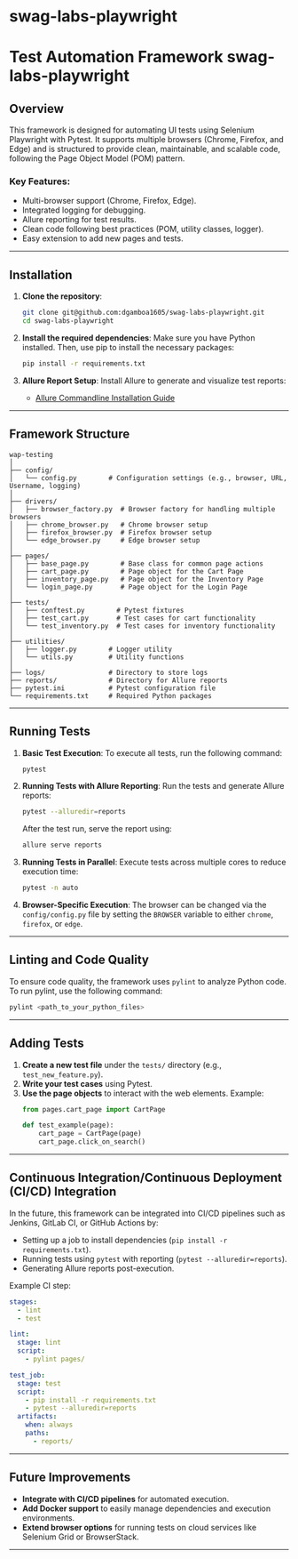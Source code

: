 # swag-labs-playwright

# Test Automation Framework swag-labs-playwright

## Overview
This framework is designed for automating UI tests using Selenium Playwright with Pytest. It supports multiple browsers (Chrome, Firefox, and Edge) and is structured to provide clean, maintainable, and scalable code, following the Page Object Model (POM) pattern.

### Key Features:
- Multi-browser support (Chrome, Firefox, Edge).
- Integrated logging for debugging.
- Allure reporting for test results.
- Clean code following best practices (POM, utility classes, logger).
- Easy extension to add new pages and tests.
---

## Installation

1. **Clone the repository**:
   ```bash
   git clone git@github.com:dgamboa1605/swag-labs-playwright.git
   cd swag-labs-playwright
   ```

2. **Install the required dependencies**:
   Make sure you have Python installed. Then, use pip to install the necessary packages:
   ```bash
   pip install -r requirements.txt
   ```

3. **Allure Report Setup**:
   Install Allure to generate and visualize test reports:
   - [Allure Commandline Installation Guide](https://docs.qameta.io/allure/#_installing_a_commandline)

---

## Framework Structure

```
wap-testing
│
├── config/
│   └── config.py        # Configuration settings (e.g., browser, URL, Username, logging)
│
├── drivers/
│   ├── browser_factory.py  # Browser factory for handling multiple browsers
│   ├── chrome_browser.py   # Chrome browser setup
│   ├── firefox_browser.py  # Firefox browser setup
│   └── edge_browser.py     # Edge browser setup
│
├── pages/
│   ├── base_page.py        # Base class for common page actions
│   ├── cart_page.py        # Page object for the Cart Page
│   ├── inventory_page.py   # Page object for the Inventory Page
│   └── login_page.py       # Page object for the Login Page
│
├── tests/
│   ├── conftest.py        # Pytest fixtures
│   ├── test_cart.py       # Test cases for cart functionality
│   └── test_inventory.py  # Test cases for inventory functionality 
│
├── utilities/
│   ├── logger.py        # Logger utility
│   └── utils.py         # Utility functions
│
├── logs/                # Directory to store logs
├── reports/             # Directory for Allure reports
├── pytest.ini           # Pytest configuration file
└── requirements.txt     # Required Python packages
```

---

## Running Tests

1. **Basic Test Execution**:
   To execute all tests, run the following command:
   ```bash
   pytest
   ```

2. **Running Tests with Allure Reporting**:
   Run the tests and generate Allure reports:
   ```bash
   pytest --alluredir=reports
   ```

   After the test run, serve the report using:
   ```bash
   allure serve reports
   ```

3. **Running Tests in Parallel**:
   Execute tests across multiple cores to reduce execution time:
   ```bash
   pytest -n auto
   ```

4. **Browser-Specific Execution**:
   The browser can be changed via the `config/config.py` file by setting the `BROWSER` variable to either `chrome`, `firefox`, or `edge`.

---

## Linting and Code Quality

To ensure code quality, the framework uses `pylint` to analyze Python code. To run pylint, use the following command:
```bash
pylint <path_to_your_python_files>
```

---

## Adding Tests

1. **Create a new test file** under the `tests/` directory (e.g., `test_new_feature.py`).
2. **Write your test cases** using Pytest.
3. **Use the page objects** to interact with the web elements.
   Example:
   ```python
   from pages.cart_page import CartPage

   def test_example(page):
       cart_page = CartPage(page)
       cart_page.click_on_search()
   ```

---

## Continuous Integration/Continuous Deployment (CI/CD) Integration

In the future, this framework can be integrated into CI/CD pipelines such as Jenkins, GitLab CI, or GitHub Actions by:
- Setting up a job to install dependencies (`pip install -r requirements.txt`).
- Running tests using `pytest` with reporting (`pytest --alluredir=reports`).
- Generating Allure reports post-execution.

Example CI step:
```yaml
stages:
  - lint
  - test

lint:
  stage: lint
  script:
    - pylint pages/

test_job:
  stage: test
  script:
    - pip install -r requirements.txt
    - pytest --alluredir=reports
  artifacts:
    when: always
    paths:
      - reports/
```

---

## Future Improvements

- **Integrate with CI/CD pipelines** for automated execution.
- **Add Docker support** to easily manage dependencies and execution environments.
- **Extend browser options** for running tests on cloud services like Selenium Grid or BrowserStack.

---